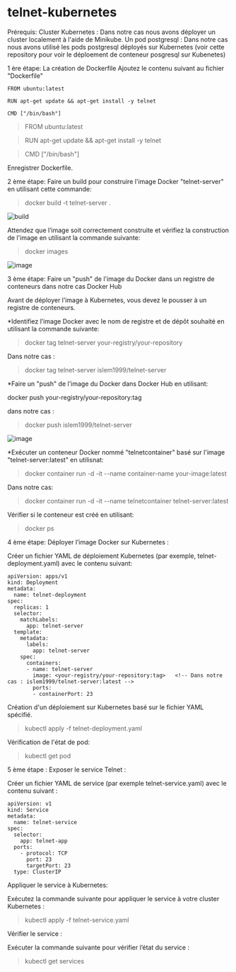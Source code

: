 # telnet-kubernetes

Prérequis:
Cluster Kubernetes : Dans notre cas nous avons déployer un cluster localement à l'aide de Minikube.
Un pod postgresql : Dans notre cas nous avons utilisé les pods postgresql déployés sur Kubernetes (voir cette repository pour voir le déploement de conteneur posgresql sur Kubenetes)

1 ère étape: La création de Dockerfile
Ajoutez le contenu suivant au fichier "Dockerfile"

```
FROM ubuntu:latest

RUN apt-get update && apt-get install -y telnet

CMD ["/bin/bash"]
```

> FROM ubuntu:latest

> RUN apt-get update && apt-get install -y telnet

> CMD ["/bin/bash"]

Enregistrer Dockerfile.

2 ème étape:
Faire un build pour construire l'image Docker "telnet-server" en utilisant cette commande:

> docker build -t telnet-server .

![build](https://github.com/Islem99/telnet-kubernetes/assets/84632827/fb990b2d-1e77-4358-9224-b3fdc8033f27)

Attendez que l’image soit correctement construite et vérifiez la construction de l'image en utilisant la commande suivante:

> docker images

![image](https://github.com/Islem99/telnet-kubernetes/assets/84632827/568d7ffa-05a1-4b49-9271-c439359a712f)


3 ème étape: Faire un "push" de l'image du Docker dans un registre de conteneurs dans notre cas Docker Hub

Avant de déployer l’image à Kubernetes, vous devez le pousser à un registre de conteneurs.

  *Identifiez l’image Docker avec le nom de registre et de dépôt souhaité en utilisant la commande suivante:
  
  > docker tag telnet-server your-registry/your-repository

  Dans notre cas : 
  > docker tag telnet-server islem1999/telnet-server

*Faire un "push" de l'image du Docker dans Docker Hub en utilisant:

docker push your-registry/your-repository:tag

dans notre cas :
> docker push islem1999/telnet-server

![image](https://github.com/Islem99/telnet-kubernetes/assets/84632827/21e42230-6167-4556-9956-0b74eacb5e11)


*Exécuter un conteneur Docker nommé "telnetcontainer" basé sur l'image "telnet-server:latest" en utilisnat:

>docker container run -d -it --name container-name your-image:latest

Dans notre cas:

> docker container run -d -it --name telnetcontainer telnet-server:latest

Vérifier si le conteneur est créé en utilisant:

> docker ps

4 ème étape: Déployer l’image Docker sur Kubernetes :

Créer un fichier YAML de déploiement Kubernetes (par exemple, telnet-deployment.yaml) avec le contenu suivant: 

```
apiVersion: apps/v1
kind: Deployment
metadata:
  name: telnet-deployment
spec:
  replicas: 1
  selector:
    matchLabels:
      app: telnet-server
  template:
    metadata:
      labels:
        app: telnet-server
    spec:
      containers:
      - name: telnet-server
        image: <your-registry/your-repository:tag>   <!-- Dans notre cas : islem1999/telnet-server:latest -->
        ports:
        - containerPort: 23

```

 Création d'un déploiement sur Kubernetes basé sur le fichier YAML spécifié.
 
 > kubectl apply -f telnet-deployment.yaml

Vérification de l'état de pod:

> kubectl get pod

5 ème étape : Exposer le service Telnet :

Créer un fichier YAML de service (par exemple telnet-service.yaml) avec le contenu suivant :

```
apiVersion: v1
kind: Service
metadata:
  name: telnet-service
spec:
  selector:
    app: telnet-app
  ports:
    - protocol: TCP
      port: 23
      targetPort: 23
  type: ClusterIP
```

Appliquer le service à Kubernetes:

Exécutez la commande suivante pour appliquer le service à votre cluster Kubernetes :

> kubectl apply -f telnet-service.yaml

Vérifier le service :

Exécuter la commande suivante pour vérifier l’état du service :

> kubectl get services



 

